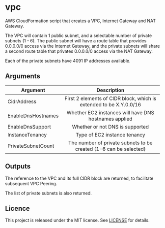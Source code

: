 # vpc

AWS CloudFormation script that creates a VPC, Internet Gateway and NAT Gateway.

The VPC will contain 1 public subnet, and a selectable number of private subnets (1 - 6).  The public
subnet will have a route table that provides 0.0.0.0/0 access via the Internet Gateway, and the private subnets
will share a second route table that privates 0.0.0.0/0 access via the NAT Gateway.

Each of the private subnets have 4091 IP addresses available.


## Arguments

| Argument           | Description                                                        |
| ------------------ |:------------------------------------------------------------------:|
| CidrAddress        | First 2 elements of CIDR block, which is extended to be X.Y.0.0/16 |
| EnableDnsHostnames | Whether EC2 instances will have DNS hostnames applied              |
| EnableDnsSupport   | Whether or not DNS is supported                                    |
| InstanceTenancy    | Type of EC2 instance tenancy                                       |
| PrivateSubnetCount | The number of private subnets to be created (1-6 can be selected)  |


## Outputs

The reference to the VPC and its full CIDR block are returned, to facilitate subsequent VPC Peering.

The list of private subnets is also returned.

## Licence

This project is released under the MIT license. See [LICENSE](LICENSE) for details.
